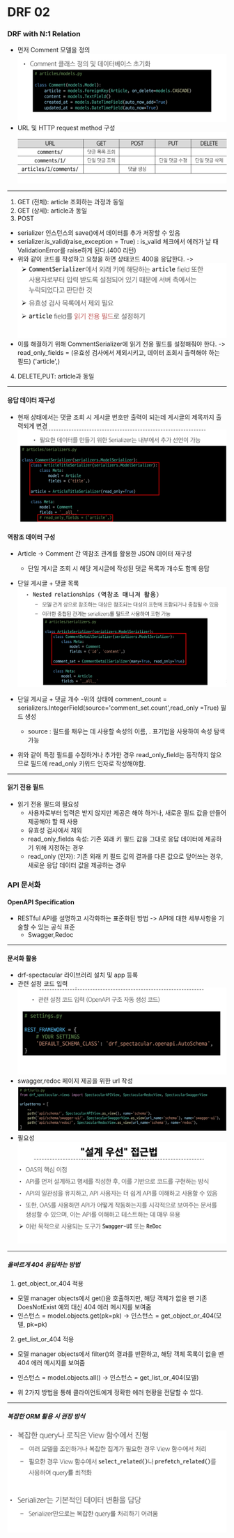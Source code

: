 # DRF 02

### DRF with N:1 Relation

- 먼저 Comment 모델을 정의
![alt text](<a.png>)
- URL 및 HTTP request method 구성
![alt text](<b.png>)


---
1. GET (전체): article 조회하는 과정과 동일
2. GET (상세): article과 동일
3. POST 
- serializer 인스턴스의 save()에서 데이터를 추가 저장할 수 있음
- serializer.is_valid(raise_exception = True) : is_valid 체크에서 에러가 날 때 ValidationError를 raise하게 된다.(400 리턴)
- 위와 같이 코드를 작성하고 요청을 하면 상태코드 400을 응답한다.
-> 
![alt text](<c.png>)
- 이를 해결하기 위해 CommentSerializer에 읽기 전용 필드를 설정해줘야 한다.
-> read_only_fields = (유효성 검사에서 제외시키고, 데이터 조회시 출력해야 하는 필드) 
                            ('article',)
4. DELETE,PUT: article과 동일

--------------------------------

#### 응답 데이터 재구성
- 현재 상태에서는 댓글 조회 시 게시글 번호만 출력이 되는데 게시글의 제목까지 출력되게 변경
 ![alt text](<d.png>)
 
#### 역참조 데이터 구성
- Article -> Comment 간 역참조 관계를 활용한 JSON 데이터 재구성
    - 단일 게시글 조회 시 해당 게시글에 작성된 댓글 목록과 개수도 함께 응답

- 단일 게시글 + 댓글 목록
![alt text](<e.png>)
- 단일 게시글 + 댓글 개수
    -위의 상태에 comment_count = serializers.IntegerField(source='comment_set.count',read_only =True) 필드 생성
    - source : 필드를 채우는 데 사용할 속성의 이름, . 표기법을 사용하여 속성 탐색 가능

- 위와 같이 특정 필드를 수정하거나 추가한 경우 read_only_field는 동작하지 않으므로 필드에 read_only 키워드 인자로 작성해야함.

---

#### 읽기 전용 필드
- 읽기 전용 필드의 필요성
    - 사용자로부터 입력은 받지 않지만 제공은 해야 하거나, 새로운 필드 값을 만들어 제공해야 할 때 사용
    - 유효성 검사에서 제외
    - read_only_fields 속성: 기존 외래 키 필드 값을 그대로 응답 데이터에 제공하기 위해 지정하는 경우
    - read_only (인자): 기존 외래 키 필드 값의 결과를 다른 값으로 덮어쓰는 경우, 새로운 응답 데이터 값을 제공하는 경우


### API 문서화
#### OpenAPI Specification
- RESTful API를 설명하고 시각화하는 표준화된 방법
    -> API에 대한 세부사항을 기술할 수 있는 공식 표준
    - Swagger,Redoc
---
#### 문서화 활용
- drf-spectacular 라이브러리 설치 및 app 등록
- 관련 설정 코드 입력
![alt text](<f.png>)
- swagger,redoc 페이지 제공을 위한 url 작성
![alt text](<g.png>)
- 필요성
![alt text](<h.png>)
----------------------------------------------------------------

##### 올바르게 404 응답하는 방법
1. get_object_or_404 적용
- 모델 manager objects에서 get()을 호출하지만, 해당 객체가 없을 땐 기존 DoesNotExist 예외 대신 404 에러 메시지를 보여줌
- 인스턴스 = model.objects.get(pk=pk) -> 인스턴스 = get_object_or_404(모델, pk=pk)

2. get_list_or_404 적용
- 모델 manager objects에서 filter()의 결과를 반환하고, 해당 객체 목록이 없을 땐 404 에러 메시지를 보여줌
- 인스턴스 = model.objects.all() -> 인스턴스 = get_list_or_404(모델)

- 위 2가지 방법을 통해 클라이언트에게 정확한 에러 현황을 전달할 수 있다.

--------------------------------------------------------

##### 복잡한 ORM 활용 시 권장 방식
![alt text](<i.png>)